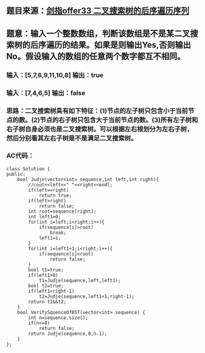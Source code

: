 ## 题目来源：[剑指offer33 二叉搜索树的后序遍历序列](https://www.nowcoder.com/practice/a861533d45854474ac791d90e447bafd?tpId=13&tqId=11176&tPage=2&rp=2&ru=/ta/coding-interviews&qru=/ta/coding-interviews/question-ranking)

## 题意：输入一个整数数组，判断该数组是不是某二叉搜索树的后序遍历的结果。如果是则输出Yes,否则输出No。假设输入的数组的任意两个数字都互不相同。

### 输入：[5,7,6,9,11,10,8] 输出：true
### 输入：[7,4,6,5] 输出：false

### 思路：二叉搜索树具有如下特征：(1)节点的左子树只包含小于当前节点的数。(2)节点的右子树只包含大于当前节点的数。(3)所有左子树和右子树自身必须也是二叉搜索树。可以根据左右根划分为左右子树，然后分别看其左右子树是不是满足二叉搜索树。


### AC代码：

```
class Solution {
public:
    bool Judje(vector<int> sequence,int left,int right){
        //cout<<left<<" "<<right<<endl;
        if(left==right)
            return true;
        if(left>right)
            return false;
        int root=sequence[right];
        int left1=0;
        for(int i=left;i<right;i++){
            if(sequence[i]>root)
                break;
            left1=i;
        }
        for(int i=left1+1;i<right;i++){
            if(sequence[i]<root)
                return false;
        }
        bool t1=true;
        if(left1>0)
            t1=Judje(sequence,left,left1);
        bool t2=true;
        if(left1<right-1)
            t2=Judje(sequence,left1+1,right-1);
        return t1&&t2;
    }
    bool VerifySquenceOfBST(vector<int> sequence) {
        int n=sequence.size();
        if(n<=0)
            return false;
        return Judje(sequence,0,n-1);
    }
};
```

